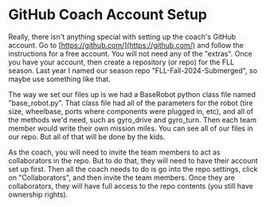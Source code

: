 # GitHub Coach Account Setup

Really, there isn't anything special with setting up the coach's GitHub account. Go to [https://github.com/](https://github.com/) and follow the instructions for a free account. You will not need any of the "extras". Once you have your account, then create a repository (or repo) for the FLL season. Last year I named our season repo "FLL-Fall-2024-Submerged", so maybe use something like that.

The way we set our files up is we had a BaseRobot python class file named "base_robot.py". That class file had all of the parameters for the robot (tire size, wheelbase, ports where components were plugged in, etc), and all of the methods we'd need, such as gyro_drive and gyro_turn. Then each team member would write their own mission miles. You can see all of our files in our repo. But all of that will be done by the kids.

As the coach, you will need to invite the team members to act as collaborators in the repo. But to do that, they will need to have their account set up first. Then all the coach needs to do is go into the repo settings, click on "Collaborators", and then invite the team members. Once they are collaborators, they will have full access to the repo contents (you still have ownership rights).

